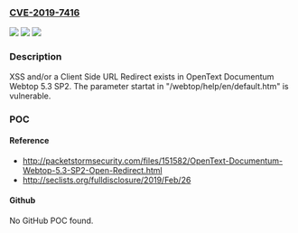 ### [CVE-2019-7416](https://cve.mitre.org/cgi-bin/cvename.cgi?name=CVE-2019-7416)
![](https://img.shields.io/static/v1?label=Product&message=n%2Fa&color=blue)
![](https://img.shields.io/static/v1?label=Version&message=n%2Fa&color=blue)
![](https://img.shields.io/static/v1?label=Vulnerability&message=n%2Fa&color=brighgreen)

### Description

XSS and/or a Client Side URL Redirect exists in OpenText Documentum Webtop 5.3 SP2. The parameter startat in "/webtop/help/en/default.htm" is vulnerable.

### POC

#### Reference
- http://packetstormsecurity.com/files/151582/OpenText-Documentum-Webtop-5.3-SP2-Open-Redirect.html
- http://seclists.org/fulldisclosure/2019/Feb/26

#### Github
No GitHub POC found.


